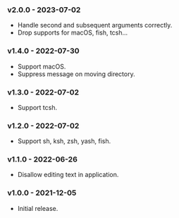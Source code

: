 ### v2.0.0 - 2023-07-02

- Handle second and subsequent arguments correctly.
- Drop supports for macOS, fish, tcsh...

### v1.4.0 - 2022-07-30

- Support macOS.
- Suppress message on moving directory.

### v1.3.0 - 2022-07-02

- Support tcsh.

### v1.2.0 - 2022-07-02

- Support sh, ksh, zsh, yash, fish.

### v1.1.0 - 2022-06-26

- Disallow editing text in application.

### v1.0.0 - 2021-12-05

- Initial release.
